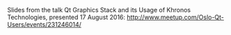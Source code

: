 Slides from the talk Qt Graphics Stack and its Usage of Khronos
Technologies, presented 17 August 2016:
http://www.meetup.com/Oslo-Qt-Users/events/231246014/
